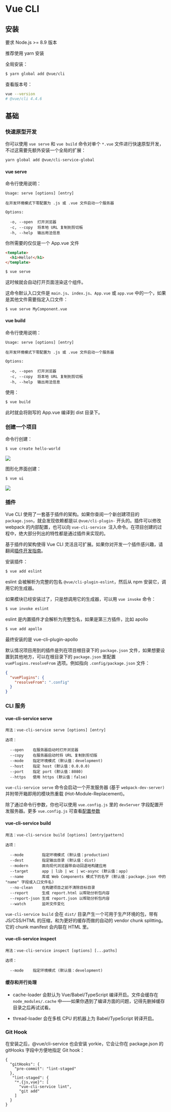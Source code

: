 # Vue CLI

## 安装

要求 Node.js >= 8.9 版本

推荐使用 yarn 安装

全局安装：

```sh
$ yarn global add @vue/cli
```

查看版本号：

```sh
vue --version
# @vue/cli 4.4.6
```

## 基础

### 快速原型开发

你可以使用 `vue serve` 和 `vue build` 命令对单个 `*.vue` 文件进行快速原型开发，不过这需要先额外安装一个全局的扩展：

```sh
yarn global add @vue/cli-service-global
```

#### vue serve

命令行使用说明：

```
Usage: serve [options] [entry]

在开发环境模式下零配置为 .js 或 .vue 文件启动一个服务器

Options:

  -o, --open  打开浏览器
  -c, --copy  将本地 URL 复制到剪切板
  -h, --help  输出用法信息
```

你所需要的仅仅是一个 App.vue 文件

```html
<template>
  <h1>Hello!</h1>
</template>
```

```sh
$ vue serve
```

这时候就会自动打开页面渲染这个组件。

这命令默认入口文件是 `main.js`、`index.js`、`App.vue` 或 `app.vue` 中的一个，如果是其他文件需要指定入口文件：

```sh
$ vue serve MyComponent.vue
```

#### vue build

命令行使用说明：

```
Usage: serve [options] [entry]

在开发环境模式下零配置为 .js 或 .vue 文件启动一个服务器

Options:

  -o, --open  打开浏览器
  -c, --copy  将本地 URL 复制到剪切板
  -h, --help  输出用法信息
```

使用：

```sh
$ vue build
```

此时就会将刚写的 App.vue 编译到 dist 目录下。

### 创建一个项目

命令行创建：

```sh
$ vue create hello-world
```

![](https://cli.vuejs.org/cli-new-project.png)

图形化界面创建：

```sh
$ vue ui
```

![](https://cli.vuejs.org/ui-new-project.png)

### 插件

Vue CLI 使用了一套基于插件的架构。如果你查阅一个新创建项目的 `package.json`，就会发现依赖都是以 `@vue/cli-plugin-` 开头的。插件可以修改 webpack 的内部配置，也可以向 `vue-cli-service `注入命令。在项目创建的过程中，绝大部分列出的特性都是通过插件来实现的。

基于插件的架构使得 Vue CLI 灵活且可扩展。如果你对开发一个插件感兴趣，请翻阅[插件开发指南](https://cli.vuejs.org/zh/dev-guide/plugin-dev.html)。

安装插件：

```sh
$ vue add eslint
```

eslint 会被解析为完整的包名 `@vue/cli-plugin-eslint`，然后从 npm 安装它，调用它的生成器。

如果模块已经安装过了，只是想调用它的生成器，可以用 `vue invoke` 命令：

```sh
$ vue invoke eslint
```

eslint 是内置插件才会解析为完整包名，如果是第三方插件，比如 apollo

```sh
$ vue add apollo
```

最终安装的是 vue-cli-plugin-apollo

默认情况项目用到的插件是列在项目根目录下的 `package.json` 文件，如果想要设置到其他地方，可以在根目录下的 `package.json` 里配置 `vuePlugins.resolveFrom` 选项。例如指向 `.config/package.json` 文件：

```json
{
  "vuePlugins": {
    "resolveFrom": ".config"
  }
}
```

### CLI 服务

#### vue-cli-service serve

```
用法：vue-cli-service serve [options] [entry]

选项：

  --open    在服务器启动时打开浏览器
  --copy    在服务器启动时将 URL 复制到剪切版
  --mode    指定环境模式 (默认值：development)
  --host    指定 host (默认值：0.0.0.0)
  --port    指定 port (默认值：8080)
  --https   使用 https (默认值：false)
```

`vue-cli-service serve` 命令会启动一个开发服务器 (基于 `webpack-dev-server)` 并附带开箱即用的模块热重载 (Hot-Module-Replacement)。

除了通过命令行参数，你也可以使用 `vue.config.js` 里的 `devServer` 字段配置开发服务器。更多 `vue.config.js` 可查看[配置参数](https://cli.vuejs.org/zh/config/)

#### vue-cli-service build

```
用法：vue-cli-service build [options] [entry|pattern]

选项：

  --mode        指定环境模式 (默认值：production)
  --dest        指定输出目录 (默认值：dist)
  --modern      面向现代浏览器带自动回退地构建应用
  --target      app | lib | wc | wc-async (默认值：app)
  --name        库或 Web Components 模式下的名字 (默认值：package.json 中的 "name" 字段或入口文件名)
  --no-clean    在构建项目之前不清除目标目录
  --report      生成 report.html 以帮助分析包内容
  --report-json 生成 report.json 以帮助分析包内容
  --watch       监听文件变化
```

`vue-cli-service build` 会在 `dist/` 目录产生一个可用于生产环境的包，带有 JS/CSS/HTML 的压缩，和为更好的缓存而做的自动的 vendor chunk splitting。它的 chunk manifest 会内联在 HTML 里。

#### vue-cli-service inspect

```
用法：vue-cli-service inspect [options] [...paths]

选项：

  --mode    指定环境模式 (默认值：development)
```

#### 缓存和并行处理

- cache-loader 会默认为 Vue/Babel/TypeScript 编译开启。文件会缓存在 `node_modules/.cache` 中——如果你遇到了编译方面的问题，记得先删掉缓存目录之后再试试看。

- thread-loader 会在多核 CPU 的机器上为 Babel/TypeScript 转译开启。

### Git Hook

在安装之后，@vue/cli-service 也会安装 yorkie，它会让你在 package.json 的 gitHooks 字段中方便地指定 Git hook：

```jsons
{
  "gitHooks": {
    "pre-commit": "lint-staged"
  },
   "lint-staged": {
    "*.{js,vue}": [
      "vue-cli-service lint",
      "git add"
    ]
  }
}
```
